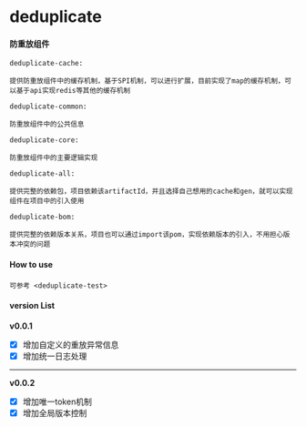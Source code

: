 # deduplicate
#### 防重放组件

`deduplicate-cache: `

    提供防重放组件中的缓存机制，基于SPI机制，可以进行扩展，目前实现了map的缓存机制，可以基于api实现redis等其他的缓存机制

`deduplicate-common: `

    防重放组件中的公共信息

`deduplicate-core: `

    防重放组件中的主要逻辑实现

`deduplicate-all: `

    提供完整的依赖包，项目依赖该artifactId，并且选择自己想用的cache和gen，就可以实现组件在项目中的引入使用

`deduplicate-bom: `

    提供完整的依赖版本关系，项目也可以通过import该pom，实现依赖版本的引入，不用担心版本冲突的问题

#### How to use
`可参考 <deduplicate-test>`

#### version List
**v0.0.1**
- [X] 增加自定义的重放异常信息
- [X] 增加统一日志处理
***
**v0.0.2**
- [X] 增加唯一token机制
- [X] 增加全局版本控制